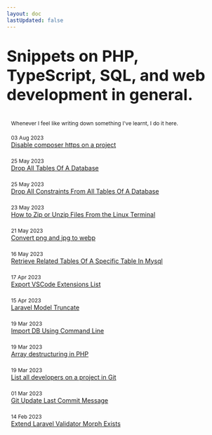 ```yaml
---
layout: doc
lastUpdated: false
---
```


<style>
.article-list {
  margin: 15px 0px;
  padding: 15px 5px;
  border-radius: 15px;
  border: 1px var(--vp-c-text-2);
}

div.title-articles p {
  font-size: 2.25rem;
  line-height: normal;
  font-weight: bold;
  background: var(--vp-home-hero-name-background);
  -webkit-background-clip: text;
  background-clip: text;
  -webkit-text-fill-color: var(--vp-home-hero-name-color);
}

div.title-articles span {
  line-height: normal;
  font-weight: light;
  padding: 3px 10px;
  color: var(--vp-c-text-2) !important;
  font-size: 0.75rem;
}

.article-list.text-center,
.dark .article-list.text-center {
  display: grid;
  justify-content: start;
  text-decoration: none;
  padding: 3px 10px;
  transition: .3s;
}

.dark .article-list.text-center:hover {
}

.article-list.text-center a:hover {
  background: var(--vp-home-hero-name-background);
  -webkit-background-clip: text;
  background-clip: text;
  -webkit-text-fill-color: var(--vp-home-hero-name-color);
}

.article-list.text-center span {
  font-size: .75rem;
}

a.article-heading {
  color: var(--vp-c-text-1);
}
a.article-heading:hover {
  text-decoration: none;
}
</style>

<div class="title-articles">
  <p>Snippets on PHP, TypeScript, SQL, and web development in general.</p>
  <span>Whenever I feel like writing down something I've learnt, I do it here.</span>
</div>

<div class="article-list text-center">
  <span>03 Aug 2023</span>
  <a class="article-heading" href="/snippets/2023-08-03-disable-composer-https-on-project">Disable composer https on a project</a>
</div>

<div class="article-list text-center">
  <span>25 May 2023</span>
  <a class="article-heading" href="/snippets/2023-05-25-drop-all-tables-of-a-database">Drop All Tables Of A Database</a>
</div>

<div class="article-list text-center">
  <span>25 May 2023</span>
  <a class="article-heading" href="/snippets/2023-05-25-drop-all-constraints-from-all-tables-of-a-database">Drop All Constraints From All Tables Of A Database</a>
</div>


<div class="article-list text-center">
  <span>23 May 2023</span>
  <a class="article-heading" href="/snippets/2023-05-23-how-to-zip-or-unzip-files-from-the-linux-terminal">How to Zip or Unzip Files From the Linux Terminal</a>
</div>

<div class="article-list text-center">
  <span>21 May 2023</span>
  <a class="article-heading" href="/snippets/2023-05-21-convert-png-and-jpg-to-webp">Convert png and jpg to webp</a>
</div>

<div class="article-list text-center">
  <span>16 May 2023</span>
  <a class="article-heading" href="/snippets/2023-05-16-retrieve-related-tables-of-a-specific-table-in-mysql">Retrieve Related Tables Of A Specific Table In Mysql</a>
</div>

<div class="article-list text-center">
  <span>17 Apr 2023</span>
  <a class="article-heading" href="/snippets/2023-04-17-export-vscode-extensions-list">Export VSCode Extensions List</a>
</div>

<div class="article-list text-center">
  <span>15 Apr 2023</span>
  <a class="article-heading" href="/snippets/2023-04-15-laravel-model-truncate">Laravel Model Truncate</a>
</div>

<div class="article-list text-center">
  <span>19 Mar 2023</span>
  <a class="article-heading" href="/snippets/2023-03-19-import-db-using-command-line">Import DB Using Command Line</a>
</div>

<div class="article-list text-center">
  <span>19 Mar 2023</span>
  <a class="article-heading" href="/snippets/2023-03-19-array-destructuring-in-php">Array destructuring in PHP</a>
</div>

<div class="article-list text-center">
  <span>19 Mar 2023</span>
  <a class="article-heading" href="/snippets/2023-03-19-git-developers-list">List all developers on a project in Git</a>
</div>

<div class="article-list text-center">
  <span>01 Mar 2023</span>
  <a class="article-heading" href="/snippets/2023-03-01-git-update-last-commit-message">Git Update Last Commit Message</a>
</div>

<div class="article-list text-center">
  <span>14 Feb 2023</span>
  <a class="article-heading" href="/snippets/2023-02-14-extend-laravel-validator-morph-exists">Extend Laravel Validator Morph Exists</a>
</div>
